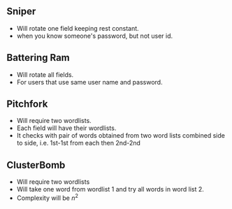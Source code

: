 ## Sniper
-	Will rotate one field keeping rest constant.
-	when you know someone's password, but not user id.

## Battering Ram
-	Will rotate all fields.
-	For users that use same user name and password.

## Pitchfork
-	Will require two wordlists.
-	Each field will have their wordlists.
-	It checks with pair of words obtained from two word lists combined side to side, i.e. 1st-1st from each then 2nd-2nd

## ClusterBomb
-	Will require two wordlists
-	Will take one word from wordlist 1 and try all words in word list 2.
-	Complexity will be $n^2$ 
	


	
